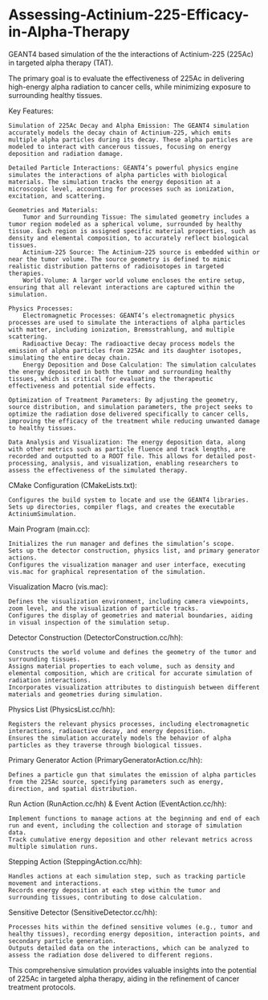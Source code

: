 # Assessing-Actinium-225-Efficacy-in-Alpha-Therapy
GEANT4 based simulation of the the interactions of Actinium-225 (225Ac) in targeted alpha therapy (TAT).


The primary goal is to evaluate the effectiveness of 225Ac in delivering high-energy alpha radiation to cancer cells, while minimizing exposure to surrounding healthy tissues.

Key Features:

    Simulation of 225Ac Decay and Alpha Emission: The GEANT4 simulation accurately models the decay chain of Actinium-225, which emits multiple alpha particles during its decay. These alpha particles are modeled to interact with cancerous tissues, focusing on energy deposition and radiation damage.

    Detailed Particle Interactions: GEANT4’s powerful physics engine simulates the interactions of alpha particles with biological materials. The simulation tracks the energy deposition at a microscopic level, accounting for processes such as ionization, excitation, and scattering.

    Geometries and Materials:
        Tumor and Surrounding Tissue: The simulated geometry includes a tumor region modeled as a spherical volume, surrounded by healthy tissue. Each region is assigned specific material properties, such as density and elemental composition, to accurately reflect biological tissues.
        Actinium-225 Source: The Actinium-225 source is embedded within or near the tumor volume. The source geometry is defined to mimic realistic distribution patterns of radioisotopes in targeted therapies.
        World Volume: A larger world volume encloses the entire setup, ensuring that all relevant interactions are captured within the simulation.

    Physics Processes:
        Electromagnetic Processes: GEANT4’s electromagnetic physics processes are used to simulate the interactions of alpha particles with matter, including ionization, Bremsstrahlung, and multiple scattering.
        Radioactive Decay: The radioactive decay process models the emission of alpha particles from 225Ac and its daughter isotopes, simulating the entire decay chain.
        Energy Deposition and Dose Calculation: The simulation calculates the energy deposited in both the tumor and surrounding healthy tissues, which is critical for evaluating the therapeutic effectiveness and potential side effects.

    Optimization of Treatment Parameters: By adjusting the geometry, source distribution, and simulation parameters, the project seeks to optimize the radiation dose delivered specifically to cancer cells, improving the efficacy of the treatment while reducing unwanted damage to healthy tissues.

    Data Analysis and Visualization: The energy deposition data, along with other metrics such as particle fluence and track lengths, are recorded and outputted to a ROOT file. This allows for detailed post-processing, analysis, and visualization, enabling researchers to assess the effectiveness of the simulated therapy.

CMake Configuration (CMakeLists.txt):

    Configures the build system to locate and use the GEANT4 libraries.
    Sets up directories, compiler flags, and creates the executable ActiniumSimulation.

Main Program (main.cc):

    Initializes the run manager and defines the simulation’s scope.
    Sets up the detector construction, physics list, and primary generator actions.
    Configures the visualization manager and user interface, executing vis.mac for graphical representation of the simulation.

Visualization Macro (vis.mac):

    Defines the visualization environment, including camera viewpoints, zoom level, and the visualization of particle tracks.
    Configures the display of geometries and material boundaries, aiding in visual inspection of the simulation setup.

Detector Construction (DetectorConstruction.cc/hh):

    Constructs the world volume and defines the geometry of the tumor and surrounding tissues.
    Assigns material properties to each volume, such as density and elemental composition, which are critical for accurate simulation of radiation interactions.
    Incorporates visualization attributes to distinguish between different materials and geometries during simulation.

Physics List (PhysicsList.cc/hh):

    Registers the relevant physics processes, including electromagnetic interactions, radioactive decay, and energy deposition.
    Ensures the simulation accurately models the behavior of alpha particles as they traverse through biological tissues.

Primary Generator Action (PrimaryGeneratorAction.cc/hh):

    Defines a particle gun that simulates the emission of alpha particles from the 225Ac source, specifying parameters such as energy, direction, and spatial distribution.

Run Action (RunAction.cc/hh) & Event Action (EventAction.cc/hh):

    Implement functions to manage actions at the beginning and end of each run and event, including the collection and storage of simulation data.
    Track cumulative energy deposition and other relevant metrics across multiple simulation runs.

Stepping Action (SteppingAction.cc/hh):

    Handles actions at each simulation step, such as tracking particle movement and interactions.
    Records energy deposition at each step within the tumor and surrounding tissues, contributing to dose calculation.

Sensitive Detector (SensitiveDetector.cc/hh):

    Processes hits within the defined sensitive volumes (e.g., tumor and healthy tissues), recording energy deposition, interaction points, and secondary particle generation.
    Outputs detailed data on the interactions, which can be analyzed to assess the radiation dose delivered to different regions.

This comprehensive simulation provides valuable insights into the potential of 225Ac in targeted alpha therapy, aiding in the refinement of cancer treatment protocols.

